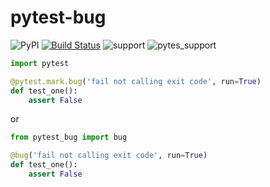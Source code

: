 # pytest-bug

![PyPI](https://img.shields.io/pypi/v/pytest-bug.svg?color=yellow&label=version)
[![Build Status](https://travis-ci.com/tolstislon/pytest-bug.svg?branch=master)](https://travis-ci.com/tolstislon/pytest-bug)
![support](https://img.shields.io/badge/python-3.6%20%7C%203.7%20-blue.svg)
![pytes_support](https://img.shields.io/badge/pytest-%3E%3D3.6.0-blue.svg)


```python
import pytest

@pytest.mark.bug('fail not calling exit code', run=True)
def test_one():
    assert False

```

or

```python
from pytest_bug import bug

@bug('fail not calling exit code', run=True)
def test_one():
    assert False
```